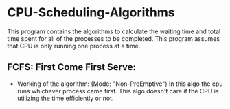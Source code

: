 # CPU-Scheduling-Algorithms
This program contains the algorithms to calculate the waiting time and total time spent for all of the processes to be completed. This program assumes that CPU is only running one process at a time.

## FCFS: First Come First Serve:
- Working of the algorithm: (Mode: "Non-PreEmptive")
     In this algo the cpu runs whichever process came first. This algo doesn't care if the CPU is utilizing the time efficiently or not.
